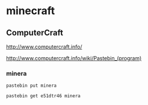 # minecraft

## ComputerCraft

http://www.computercraft.info/

http://www.computercraft.info/wiki/Pastebin_(program)

### minera

`pastebin put minera`

`pastebin get e51dtr46 minera`